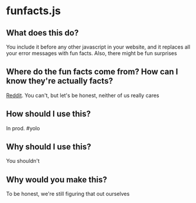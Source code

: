 # funfacts.js

## What does this do?

You include it before any other javascript in your website, and it replaces all your error messages with fun facts. Also, there might be fun surprises

## Where do the fun facts come from? How can I know they're actually facts?

[Reddit](https://www.reddit.com/r/funfacts). You can't, but let's be honest, neither of us really cares

## How should I use this?

In prod. #yolo

## Why should I use this?

You shouldn't

## Why would you make this?

To be honest, we're still figuring that out ourselves

